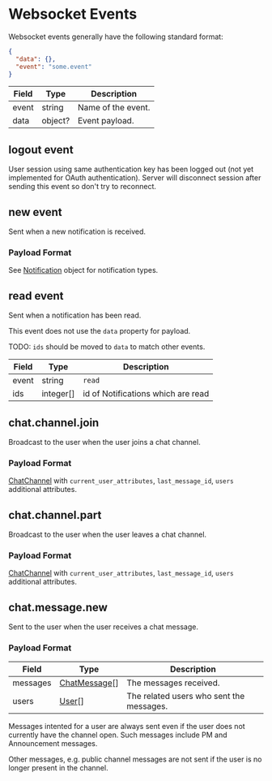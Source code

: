 # Websocket Events

Websocket events generally have the following standard format:

```json
{
  "data": {},
  "event": "some.event"
}
```

Field | Type    | Description
----- |-------- | -------------
event | string  | Name of the event.
data  | object? | Event payload.

## logout event

User session using same authentication key has been logged out (not yet implemented for OAuth authentication).
Server will disconnect session after sending this event so don't try to reconnect.

## new event

Sent when a new notification is received.

### Payload Format

See [Notification](#notification) object for notification types.

## read event

Sent when a notification has been read.

<aside class="notice">
  This event does not use the <code>data</code> property for payload.
</aside>

TODO: `ids` should be moved to `data` to match other events.

Field | Type      | Description
----- | --------- | ----------------------------------
event | string    | `read`
ids   | integer[] | id of Notifications which are read

## chat.channel.join

Broadcast to the user when the user joins a chat channel.

### Payload Format

[ChatChannel](#chatchannel) with `current_user_attributes`, `last_message_id`, `users` additional attributes.

## chat.channel.part

Broadcast to the user when the user leaves a chat channel.

### Payload Format

[ChatChannel](#chatchannel) with `current_user_attributes`, `last_message_id`, `users` additional attributes.

## chat.message.new

Sent to the user when the user receives a chat message.

### Payload Format

Field    | Type                          | Description
-------- |------------------------------ |-------------
messages | [ChatMessage](#chatmessage)[] | The messages received.
users    | [User](#user)[]               | The related users who sent the messages.

Messages intented for a user are always sent even if the user does not currently have the channel open.
Such messages include PM and Announcement messages.

Other messages, e.g. public channel messages are not sent if the user is no longer present in the channel.
